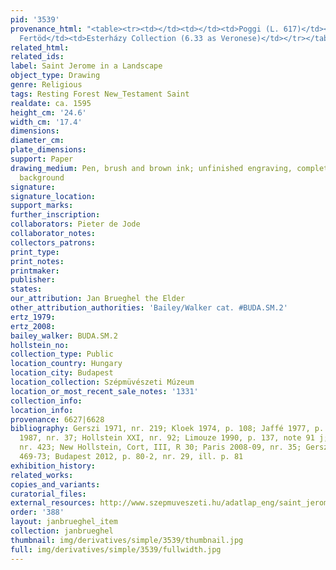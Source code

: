 ```yaml
---
pid: '3539'
provenance_html: "<table><tr><td></td><td></td><td>Poggi (L. 617)</td></tr><tr><td></td><td>Hungary
  Fertöd</td><td>Esterházy Collection (6.33 as Veronese)</td></tr></table>"
related_html:
related_ids:
label: Saint Jerome in a Landscape
object_type: Drawing
genre: Religious
tags: Resting Forest New_Testament Saint
realdate: ca. 1595
height_cm: '24.6'
width_cm: '17.4'
dimensions:
diameter_cm:
plate_dimensions:
support: Paper
drawing_medium: Pen, brush and brown ink; unfinished engraving, completed with landcape
  background
signature:
signature_location:
support_marks:
further_inscription:
collaborators: Pieter de Jode
collaborator_notes:
collectors_patrons:
print_type:
print_notes:
printmaker:
publisher:
states:
our_attribution: Jan Brueghel the Elder
other_attribution_authorities: 'Bailey/Walker cat. #BUDA.SM.2'
ertz_1979:
ertz_2008:
bailey_walker: BUDA.SM.2
hollstein_no:
collection_type: Public
location_country: Hungary
location_city: Budapest
location_collection: Szépmüvészeti Múzeum
location_or_most_recent_sale_notes: '1331'
collection_info:
location_info:
provenance: 6627|6628
bibliography: Gerszi 1971, nr. 219; Kloek 1974, p. 108; Jaffé 1977, p. 41; Salzburg
  1987, nr. 37; Hollstein XXI, nr. 92; Limouze 1990, p. 137, note 91 j; TIB 72, 317,
  nr. 423; New Hollstein, Cort, III, R 30; Paris 2008-09, nr. 35; Gerszi 2009, p.
  469-73; Budapest 2012, p. 80-2, nr. 29, ill. p. 81
exhibition_history:
related_works:
copies_and_variants:
curatorial_files:
external_resources: http://www.szepmuveszeti.hu/adatlap_eng/saint_jerome_in_landscape_11865
order: '388'
layout: janbrueghel_item
collection: janbrueghel
thumbnail: img/derivatives/simple/3539/thumbnail.jpg
full: img/derivatives/simple/3539/fullwidth.jpg
---
```

